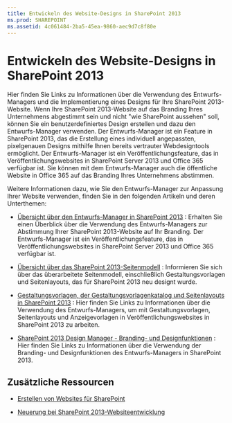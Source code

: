 ```yaml
---
title: Entwickeln des Website-Designs in SharePoint 2013
ms.prod: SHAREPOINT
ms.assetid: 4c061484-2ba5-45ea-9860-aec9d7c8f80e
---
```



# Entwickeln des Website-Designs in SharePoint 2013
Hier finden Sie Links zu Informationen über die Verwendung des Entwurfs-Managers und die Implementierung eines Designs für Ihre SharePoint 2013-Website.
Wenn Ihre SharePoint 2013-Website auf das Branding Ihres Unternehmens abgestimmt sein und nicht "wie SharePoint aussehen" soll, können Sie ein benutzerdefiniertes Design erstellen und dazu den Entwurfs-Manager verwenden. Der Entwurfs-Manager ist ein Feature in SharePoint 2013, das die Erstellung eines individuell angepassten, pixelgenauen Designs mithilfe Ihnen bereits vertrauter Webdesigntools ermöglicht. Der Entwurfs-Manager ist ein Veröffentlichungsfeature, das in Veröffentlichungswebsites in SharePoint Server 2013 und Office 365 verfügbar ist. Sie können mit dem Entwurfs-Manager auch die öffentliche Website in Office 365 auf das Branding Ihres Unternehmens abstimmen.
  
    
    

Weitere Informationen dazu, wie Sie den Entwurfs-Manager zur Anpassung Ihrer Website verwenden, finden Sie in den folgenden Artikeln und deren Unterthemen:
-  [Übersicht über den Entwurfs-Manager in SharePoint 2013](overview-of-design-manager-in-sharepoint-2013.md) : Erhalten Sie einen Überblick über die Verwendung des Entwurfs-Managers zur Abstimmung Ihrer SharePoint 2013-Website auf Ihr Branding. Der Entwurfs-Manager ist ein Veröffentlichungsfeature, das in Veröffentlichungswebsites in SharePoint Server 2013 und Office 365 verfügbar ist.
    
  
-  [Übersicht über das SharePoint 2013-Seitenmodell](overview-of-the-sharepoint-2013-page-model.md) : Informieren Sie sich über das überarbeitete Seitenmodell, einschließlich Gestaltungsvorlagen und Seitenlayouts, das für SharePoint 2013 neu designt wurde.
    
  
-  [Gestaltungsvorlagen, der Gestaltungsvorlagenkatalog und Seitenlayouts in SharePoint 2013](master-pages-the-master-page-gallery-and-page-layouts-in-sharepoint-2013.md) : Hier finden Sie Links zu Informationen über die Verwendung des Entwurfs-Managers, um mit Gestaltungsvorlagen, Seitenlayouts und Anzeigevorlagen in Veröffentlichungswebsites in SharePoint 2013 zu arbeiten.
    
  
-  [SharePoint 2013 Design Manager - Branding- und Designfunktionen](sharepoint-2013-design-manager-branding-and-design-capabilities.md) : Hier finden Sie Links zu Informationen über die Verwendung der Branding- und Designfunktionen des Entwurfs-Managers in SharePoint 2013.
    
  

## Zusätzliche Ressourcen
<a name="bk_addresources"> </a>


-  [Erstellen von Websites für SharePoint](build-sites-for-sharepoint.md)
    
  
-  [Neuerung bei SharePoint 2013-Websiteentwicklung](what-s-new-with-sharepoint-2013-site-development.md)
    
  

